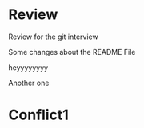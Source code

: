 # Review
Review for the git interview 




Some changes about the README File 



heyyyyyyyy





Another one 

# Conflict1 


